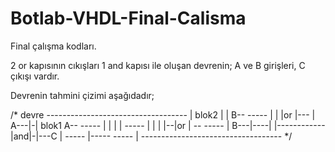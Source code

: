 # Botlab-VHDL-Final-Calisma
Final çalışma kodları.

2 or kapısının cıkışları 1 and kapısı ile oluşan devrenin;
A ve B girişleri,
C çıkışı vardır.

Devrenin tahmini çizimi aşağıdadır;

/*
    devre
    -----------------------------------
    |                 blok2           |
    |             B-- -----           |
    |                 |or |---        |
A---|-|  blok1    A-- -----  |        |
    | |  -----               |        |
    | |--|or |               -- ----- |
B---|----|   |------------      |and|-|---C
    |    -----           |----- ----- |
    -----------------------------------
*/
